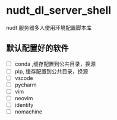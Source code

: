 # nudt_dl_server_shell
nudt 服务器多人使用环境配置脚本库

## 默认配置好的软件
- [ ] conda ,缓存配置到公共目录，换源
- [ ] pip, 缓存配置到公共目录，换源
- [ ] vscode
- [ ] pycharm
- [ ] vim
- [ ] neovim
- [ ] identify
- [ ] nomachine
